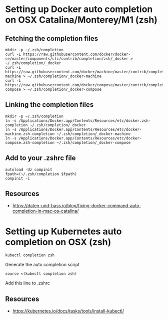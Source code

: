 # Setting up Docker auto completion on OSX Catalina/Monterey/M1 (zsh)


## Fetching the completion files

```
mkdir -p ~/.zsh/completion
curl -L https://raw.githubusercontent.com/docker/docker-ce/master/components/cli/contrib/completion/zsh/_docker > ~/.zsh/completion/_docker
curl -L https://raw.githubusercontent.com/docker/machine/master/contrib/completion/zsh/_docker-machine > ~/.zsh/completion/_docker-machine
curl -L https://raw.githubusercontent.com/docker/compose/master/contrib/completion/zsh/_docker-compose > ~/.zsh/completion/_docker-compose
```

## Linking the completion files

```
mkdir -p ~/.zsh/completion
ln -s /Applications/Docker.app/Contents/Resources/etc/docker.zsh-completion ~/.zsh/completion/_docker
ln -s /Applications/Docker.app/Contents/Resources/etc/docker-machine.zsh-completion ~/.zsh/completion/_docker-machine
ln -s /Applications/Docker.app/Contents/Resources/etc/docker-compose.zsh-completion ~/.zsh/completion/_docker-compose
```

## Add to your .zshrc file

```
autoload -Uz compinit
fpath=(~/.zsh/completion $fpath)
compinit -i
```

## Resources
* https://daten-und-bass.io/blog/fixing-docker-command-auto-completion-in-mac-os-catalina/

# Setting up Kubernetes auto completion on OSX (zsh)

```
kubectl completion zsh
```

Generate the auto completion script

```
source <(kubectl completion zsh)
```

Add this line to .zshrc

## Resources
* https://kubernetes.io/docs/tasks/tools/install-kubectl/
